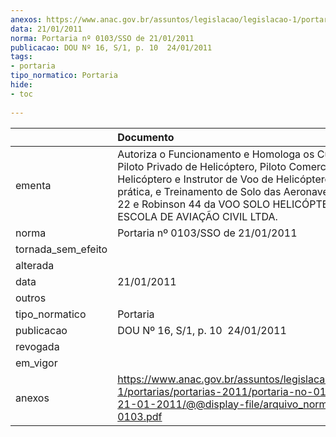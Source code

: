 ```yaml
---
anexos: https://www.anac.gov.br/assuntos/legislacao/legislacao-1/portarias/portarias-2011/portaria-no-0103-sso-de-21-01-2011/@@display-file/arquivo_norma/PA2011-0103.pdf
data: 21/01/2011
norma: Portaria nº 0103/SSO de 21/01/2011
publicacao: DOU Nº 16, S/1, p. 10  24/01/2011
tags:
- portaria
tipo_normatico: Portaria
hide: 
- toc 
 
---
```


|                    | Documento                                                                                                                                                                                                                                                                              |
|:-------------------|:---------------------------------------------------------------------------------------------------------------------------------------------------------------------------------------------------------------------------------------------------------------------------------------|
| ementa             | Autoriza o Funcionamento e Homologa os Cursos de Piloto Privado de Helicóptero, Piloto Comercial de Helicóptero e Instrutor de Voo de Helicóptero, parte prática, e Treinamento de Solo das Aeronaves Robinson 22 e Robinson 44 da VOO SOLO HELICÓPTEROS ESCOLA DE AVIAÇÃO CIVIL LTDA. |
| norma              | Portaria nº 0103/SSO de 21/01/2011                                                                                                                                                                                                                                                     |
| tornada_sem_efeito |                                                                                                                                                                                                                                                                                        |
| alterada           |                                                                                                                                                                                                                                                                                        |
| data               | 21/01/2011                                                                                                                                                                                                                                                                             |
| outros             |                                                                                                                                                                                                                                                                                        |
| tipo_normatico     | Portaria                                                                                                                                                                                                                                                                               |
| publicacao         | DOU Nº 16, S/1, p. 10  24/01/2011                                                                                                                                                                                                                                                      |
| revogada           |                                                                                                                                                                                                                                                                                        |
| em_vigor           |                                                                                                                                                                                                                                                                                        |
| anexos             | https://www.anac.gov.br/assuntos/legislacao/legislacao-1/portarias/portarias-2011/portaria-no-0103-sso-de-21-01-2011/@@display-file/arquivo_norma/PA2011-0103.pdf                                                                                                                      |